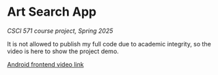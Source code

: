 # Art Search App

*CSCI 571 course project, Spring 2025*
<br>

It is not allowed to publish my full code due to academic integrity, so the video is here to show the project demo. 

[Android frontend video link](https://drive.google.com/file/d/1N7MrMel9mNA08jvaymbHYG8_Z-uo7D4t/view?usp=sharing)

